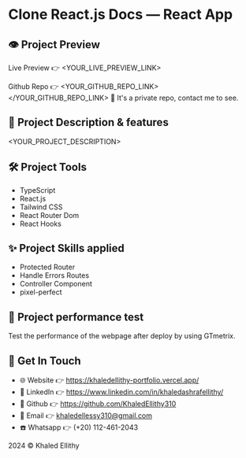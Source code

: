 # Clone React.js Docs — React App

## 👁️ Project Preview

Live Preview 👉 <YOUR_LIVE_PREVIEW_LINK>

Github Repo 👉 <YOUR_GITHUB_REPO_LINK></YOUR_GITHUB_REPO_LINK>
🚩 It's a private repo, contact me to see.

## 📝 Project Description & features

<YOUR_PROJECT_DESCRIPTION>

## 🛠️ Project Tools

- TypeScript
- React.js
- Tailwind CSS
- React Router Dom
- React Hooks

## ✨ Project Skills applied

- Protected Router
- Handle Errors Routes
- Controller Component
- pixel-perfect

## 🧪 Project performance test

Test the performance of the webpage after deploy by using GTmetrix.

## 👋 Get In Touch

- 🌐 Website 👉 <https://khaledellithy-portfolio.vercel.app/>
- 👔 LinkedIn 👉 <https://www.linkedin.com/in/khaledashrafellithy/>
- 🌟 Github 👉 <https://github.com/KhaledEllithy310>
- 📧 Email 👉 <khaledellessy310@gmail.com>
- ☎️ Whatsapp 👉 (+20) 112-461-2043

2024 © Khaled Ellithy
